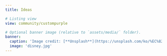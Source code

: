 ```yaml
---
title: Ideas

# Listing view
view: community/custompurple

# Optional banner image (relative to `assets/media/` folder).
banner:
  caption: 'Image credit: [**Unsplash**](https://unsplash.com/ko/%EC%82%AC%EC%A7%84/%EC%9B%94%ED%8A%B8-%EB%94%94%EC%A6%88%EB%8B%88%EC%99%80-%EB%AF%B8%ED%82%A4-%EB%A7%88%EC%9A%B0%EC%8A%A4-%EB%8F%99%EC%83%81-%EB%82%AE-l2T9cWjH9cY)'
  image: 'disney.jpg'
---
```

